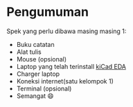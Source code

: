 # Pengumuman
Spek yang perlu dibawa masing masing 1: 
* Buku catatan
* Alat tulis
* Mouse (opsional)
* Laptop yang telah terinstall [kiCad EDA](http://kicad-pcb.org/download/)
* Charger laptop
* Koneksi internet(satu kelompok 1)
* Terminal (opsional)
* Semangat :smile:
